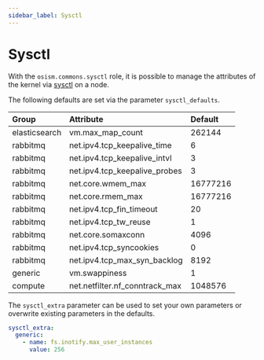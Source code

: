 ```yaml
---
sidebar_label: Sysctl
---
```


# Sysctl

With the `osism.commons.sysctl` role, it is possible to manage the attributes of the kernel
via [sysctl](https://en.wikipedia.org/wiki/Sysctl) on a node.

The following defaults are set via the parameter `sysctl_defaults`.

| Group         | Attribute                      | Default  |
|:--------------|:-------------------------------|:---------|
| elasticsearch | vm.max_map_count               | 262144   |
| rabbitmq      | net.ipv4.tcp_keepalive_time    | 6        |
| rabbitmq      | net.ipv4.tcp_keepalive_intvl   | 3        |
| rabbitmq      | net.ipv4.tcp_keepalive_probes  | 3        |
| rabbitmq      | net.core.wmem_max              | 16777216 |
| rabbitmq      | net.core.rmem_max              | 16777216 |
| rabbitmq      | net.ipv4.tcp_fin_timeout       | 20       |
| rabbitmq      | net.ipv4.tcp_tw_reuse          | 1        |
| rabbitmq      | net.core.somaxconn             | 4096     |
| rabbitmq      | net.ipv4.tcp_syncookies        | 0        |
| rabbitmq      | net.ipv4.tcp_max_syn_backlog   | 8192     |
| generic       | vm.swappiness                  | 1        |
| compute       | net.netfilter.nf_conntrack_max | 1048576  |

The `sysctl_extra` parameter can be used to set your own parameters or overwrite existing
parameters in the defaults.

```yaml title="Set attribute fs.inotify.max_user_instances to 256 for all nodes in group generic"
sysctl_extra:
  generic:
    - name: fs.inotify.max_user_instances
      value: 256
```
